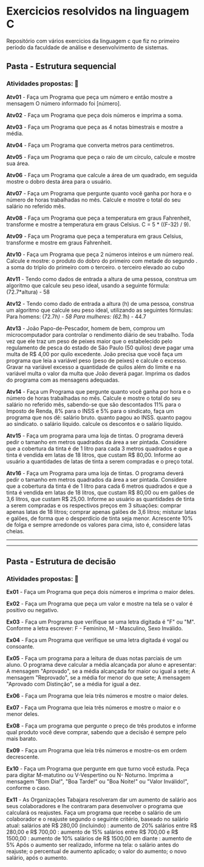 # Exercicios resolvidos na linguagem C
Repositório com vários exercicios da linguagem c que fiz no primeiro período da faculdade de análise e desenvolvimento de sistemas.

## Pasta - Estrutura sequencial

### Atividades propostas: 📓

**Atv01** - Faça um Programa que peça um número e então mostre a mensagem O número informado foi [número].

**Atv02** - Faça um Programa que peça dois números e imprima a soma.

**Atv03** - Faça um Programa que peça as 4 notas bimestrais e mostre a média.

**Atv04** - Faça um Programa que converta metros para centímetros.

**Atv05** - Faça um Programa que peça o raio de um círculo, calcule e mostre sua área.

**Atv06** - Faça um Programa que calcule a área de um quadrado, em seguida mostre o dobro desta área para o usuário.

**Atv07** - Faça um Programa que pergunte quanto você ganha por hora e o número de horas trabalhadas no mês. Calcule e mostre o total do seu salário no referido mês.

**Atv08** - Faça um Programa que peça a temperatura em graus Fahrenheit, transforme e mostre a temperatura em graus Celsius. C = 5 * ((F-32) / 9).

**Atv09** - Faça um Programa que peça a temperatura em graus Celsius, transforme e mostre em graus Fahrenheit.

**Atv10** - Faça um Programa que peça 2 números inteiros e um número real. Calcule e mostre:
o produto do dobro do primeiro com metade do segundo .
a soma do triplo do primeiro com o terceiro.
o terceiro elevado ao cubo

**Atv11** - Tendo como dados de entrada a altura de uma pessoa, construa um algoritmo que calcule seu peso ideal, usando a seguinte fórmula: (72.7*altura) - 58

**Atv12** - Tendo como dado de entrada a altura (h) de uma pessoa, construa um algoritmo que calcule seu peso ideal, utilizando as seguintes fórmulas:
Para homens: (72.7*h) - 58
Para mulheres: (62.1*h) - 44.7

**Atv13** - João Papo-de-Pescador, homem de bem, comprou um microcomputador para controlar o rendimento diário de seu trabalho. Toda vez que ele traz um peso de peixes maior que o estabelecido pelo regulamento de pesca do estado de São Paulo (50 quilos) deve pagar uma multa de R$ 4,00 por quilo excedente. João precisa que você faça um programa que leia a variável peso (peso de peixes) e calcule o excesso. Gravar na variável excesso a quantidade de quilos além do limite e na variável multa o valor da multa que João deverá pagar. Imprima os dados do programa com as mensagens adequadas.

**Atv14** - Faça um Programa que pergunte quanto você ganha por hora e o número de horas trabalhadas no mês. Calcule e mostre o total do seu salário no referido mês, sabendo-se que são descontados 11% para o Imposto de Renda, 8% para o INSS e 5% para o sindicato, faça um programa que nos dê:
salário bruto.
quanto pagou ao INSS.
quanto pagou ao sindicato.
o salário líquido.
calcule os descontos e o salário líquido.

**Atv15** - Faça um programa para uma loja de tintas. O programa deverá pedir o tamanho em metros quadrados da área a ser pintada. Considere que a cobertura da tinta é de 1 litro para cada 3 metros quadrados e que a tinta é vendida em latas de 18 litros, que custam R$ 80,00. Informe ao usuário a quantidades de latas de tinta a serem compradas e o preço total.

**Atv16** - Faça um Programa para uma loja de tintas. O programa deverá pedir o tamanho em metros quadrados da área a ser pintada. Considere que a cobertura da tinta é de 1 litro para cada 6 metros quadrados e que a tinta é vendida em latas de 18 litros, que custam R$ 80,00 ou em galões de 3,6 litros, que custam R$ 25,00. Informe ao usuário as quantidades de tinta a serem compradas e os respectivos preços em 3 situações:
comprar apenas latas de 18 litros;
comprar apenas galões de 3,6 litros;
misturar latas e galões, de forma que o desperdício de tinta seja menor. Acrescente 10% de folga e sempre arredonde os valores para cima, isto é, considere latas cheias.
***
***
## Pasta - Estrutura de decisão

### Atividades propostas: 📓

**Ex01** - Faça um Programa que peça dois números e imprima o maior deles.

**Ex02** - Faça um Programa que peça um valor e mostre na tela se o valor é positivo ou negativo.

**Ex03** - Faça um Programa que verifique se uma letra digitada é "F" ou "M". Conforme a letra escrever: F - Feminino, M - Masculino, Sexo Inválido.

**Ex04** - Faça um Programa que verifique se uma letra digitada é vogal ou consoante.

**Ex05** - Faça um programa para a leitura de duas notas parciais de um aluno. O programa deve calcular a média alcançada por aluno e apresentar:
A mensagem "Aprovado", se a média alcançada for maior ou igual a sete;
A mensagem "Reprovado", se a média for menor do que sete;
A mensagem "Aprovado com Distinção", se a média for igual a dez.

**Ex06** - Faça um Programa que leia três números e mostre o maior deles.

**Ex07** - Faça um Programa que leia três números e mostre o maior e o menor deles.

**Ex08** - Faça um programa que pergunte o preço de três produtos e informe qual produto você deve comprar, sabendo que a decisão é sempre pelo mais barato.

**Ex09** - Faça um Programa que leia três números e mostre-os em ordem decrescente.

**Ex10** - Faça um Programa que pergunte em que turno você estuda. Peça para digitar M-matutino ou V-Vespertino ou N- Noturno. Imprima a mensagem "Bom Dia!", "Boa Tarde!" ou "Boa Noite!" ou "Valor Inválido!", conforme o caso.

**Ex11** - As Organizações Tabajara resolveram dar um aumento de salário aos seus colaboradores e lhe contraram para desenvolver o programa que calculará os reajustes.
Faça um programa que recebe o salário de um colaborador e o reajuste segundo o seguinte critério, baseado no salário atual:
salários até R$ 280,00 (incluindo) : aumento de 20%
salários entre R$ 280,00 e R$ 700,00 : aumento de 15%
salários entre R$ 700,00 e R$ 1500,00 : aumento de 10%
salários de R$ 1500,00 em diante : aumento de 5% Após o aumento ser realizado, informe na tela:
o salário antes do reajuste;
o percentual de aumento aplicado;
o valor do aumento;
o novo salário, após o aumento.
